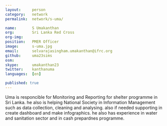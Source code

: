 ```yaml
---
layout:     person
category:   network
permalink:  network/s-uma/

name:       S Umakanthan
org:        Sri Lanka Red Cross
org-img:    
position:   PMER Officer
image:      s-uma.jpg
email:      selvarajasingham.umakanthan@ifrc.org
github:     uma23sims
osm:        
skype:      umakanthan23
twitter:    kanthanuma
languages:  [en]

published: true
---
```

Uma is responcible for Monitoring and Reporting for shelter programme in Sri Lanka. he also is helping National Society in Information Management such as data collection, cleaning and analysing. also if needed supporting in create dashboard and  make infographics. he also has experience in water and sanitation sector and in cash prepardnes programme.

